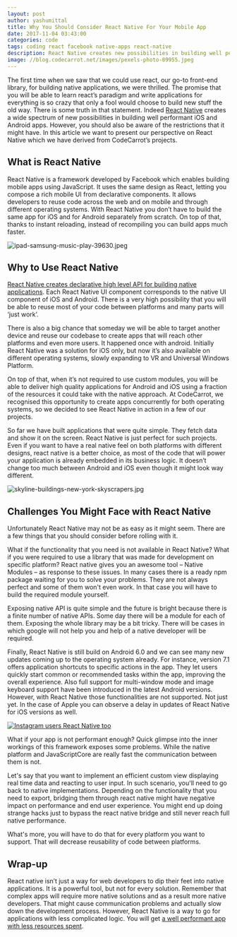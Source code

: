```yaml
---
layout: post
author: yashumittal
title: Why You Should Consider React Native For Your Mobile App
date: 2017-11-04 03:43:00
categories: code
tags: coding react facebook native-apps react-native
description: React Native creates new possibilities in building well performant iOS and Android apps, but it also has some restrictions. Our perspective on React Native based on CodeCarrot's projects.
image: //blog.codecarrot.net/images/pexels-photo-89955.jpeg
---
```


The first time when we saw that we could use react, our go-to front-end library, for building native applications, we were thrilled. The promise that you will be able to learn react’s paradigm and write applications for everything is so crazy that only a fool would choose to build new stuff the old way. There is some truth in that statement. Indeed [React Native](//www.codecarrot.net/react-native) creates a wide spectrum of new possibilities in building well performant iOS and Android apps. However, you should also be aware of the restrictions that it might have. In this article we want to present our perspective on React Native which we have derived from CodeCarrot’s projects.

## What is React Native

React Native is a framework developed by Facebook which enables building mobile apps using JavaScript. It uses the same design as React, letting you compose a rich mobile UI from declarative components. It allows developers to reuse code across the web and on mobile and through different operating systems. With React Native you don’t have to build the same app for iOS and for Android separately from scratch. On top of that, thanks to instant reloading, instead of recompiling you can build apps much faster.

![ipad-samsung-music-play-39630.jpeg](//blog.codecarrot.net/images/ipad-samsung-music-play-39630.jpeg)

## Why to Use React Native

[React Native creates declarative high level API for building native applications](/4-kinds-of-applications-to-build-with-react-native). Each React Native UI component corresponds to the native UI component of iOS and Android. There is a very high possibility that you will be able to reuse most of your code between platforms and many parts will ‘just work’.

There is also a big chance that someday we will be able to target another device and reuse our codebase to create apps that will reach other platforms and even more users. It happened once with android. Initially React Native was a solution for iOS only, but now it’s also available on different operating systems, slowly expanding to VR and Universal Windows Platform.

On top of that, when it’s not required to use custom modules, you will be able to deliver high quality applications for Android and iOS using a fraction of the resources it could take with the native approach. At CodeCarrot, we recognised this opportunity to create apps concurrently for both operating systems, so we decided to see React Native in action in a few of our projects.

So far we have built applications that were quite simple. They fetch data and show it on the screen. React Native is just perfect for such projects. Even if you want to have a real native feel on both platforms with different designs, react native is a better choice, as most of the code that will power your application is already embedded in its business logic. It doesn’t change too much between Android and iOS even though it might look way different.

![skyline-buildings-new-york-skyscrapers.jpg](//blog.codecarrot.net/images/skyline-buildings-new-york-skyscrapers.jpg)

## Challenges You Might Face with React Native

Unfortunately React Native may not be as easy as it might seem. There are a few things that you should consider before rolling with it.

What if the functionality that you need is not available in React Native? What if you were required to use a library that was made for development on specific platform? React native gives you an awesome tool – Native Modules – as response to these issues. In many cases there is a ready npm package waiting for you to solve your problems. They are not always perfect and some of them won't even work. In that case you will have to build the required module yourself.

Exposing native API is quite simple and the future is bright because there is a finite number of native APIs. Some day there will be a module for each of them. Exposing the whole library may be a bit tricky. There will be cases in which google will not help you and help of a native developer will be required.

Finally, React Native is still build on Android 6.0 and we can see many new updates coming up to the operating system already. For instance, version 7.1 offers application shortcuts to specific actions in the app. They let users quickly start common or recommended tasks within the app, improving the overall experience. Also full support for multi-window mode and image keyboard support have been introduced in the latest Android versions. However, with React Native those functionalities are not supported. Not just yet. In the case of Apple you can observe a delay in updates of React Native for iOS versions as well.

[![Instagram users React Native too](//blog.codecarrot.net/images/instagram-also-use-react.png)](/9-great-apps-written-with-react-native)

What if your app is not performant enough? Quick glimpse into the inner workings of this framework exposes some problems. While the native platform and JavaScriptCore are really fast the communication between them is not.

Let's say that you want to implement an efficient custom view displaying real time data and reacting to user input. In such scenario, you'll need to go back to native implementations. Depending on the functionality that you need to export, bridging them through react native might have negative impact on performance and end user experience. You might end up doing strange hacks just to bypass the react native bridge and still never reach full native performance.

What's more, you will have to do that for every platform you want to support. That will decrease reusability of code between platforms.

## Wrap-up

React native isn’t just a way for web developers to dip their feet into native applications. It is a powerful tool, but not for every solution. Remember that complex apps will require more native solutions and as a result more native developers. That might cause communication problems and actually slow down the development process. However, React Native is a way to go for applications with less complicated logic. You will get [a well performant app with less resources spent](/react-native-can-slash-your-mobile-development-costs-by-30-percent).
